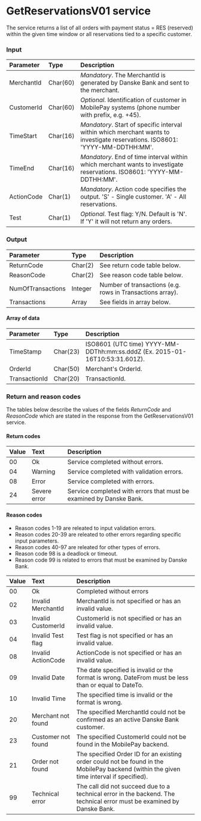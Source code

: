 # GetReservationsV01 service #
The service returns a list of all orders with payment status = RES (reserved) within the given time window or all reservations tied to a specific customer.

### Input ###
|Parameter|Type|Description|
|:--------|:---|:----------|
|MerchantId|Char(60)|_Mandatory_. The MerchantId is generated by Danske Bank and sent to the merchant.|
|CustomerId|Char(60)|_Optional_. Identification of customer in MobilePay systems (phone number with prefix, e.g. +45).|
|TimeStart|Char(16)|_Mandatory_. Start of specific interval within which merchant wants to investigate reservations. ISO8601: 'YYYY-MM-DDTHH:MM'.|
|TimeEnd|Char(16)|_Mandatory_. End of time interval within which merchant wants to investigate reservations. ISO8601: 'YYYY-MM-DDTHH:MM'.|
|ActionCode|Char(1)|_Mandatory_. Action code specifies the output. 'S' - Single customer. 'A' - All reservations.|
|Test|Char(1)|_Optional_. Test flag: Y/N. Default is 'N'. If 'Y' it will not return any orders.|

### Output ###
|Parameter|Type|Description|
|:--------|:---|:----------|
|ReturnCode|Char(2)|See return code table below.|
|ReasonCode|Char(2)|See reason code table below.|
|NumOfTransactions|Integer|Number of transactions (e.g. rows in Transactions array).|
|Transactions|Array|See fields in array below.|

#### Array of data ####
|Parameter|Type|Description|
|:--------|:---|:----------|
|TimeStamp|Char(23)|ISO8601 (UTC time) YYYY-MM-DDThh:mm:ss.dddZ (Ex. 2015-01-16T10:53:31.601Z).|
|OrderId|Char(50)|Merchant's OrderId.|
|TransactionId|Char(20)|TransactionId.|

### Return and reason codes ###
The tables below describe the values of the fields *ReturnCode* and *ReasonCode* which are stated in the response from the GetReservationsV01 service.

#### Return codes ####
|Value|Text|Description|
|:----|:---|:----------|
|00|Ok|Service completed without errors.|
|04|Warning|Service completed with validation errors.|
|08|Error|Service completed with errors.|
|24|Severe error|Service completed with errors that must be examined by Danske Bank.|

#### Reason codes ####
- Reason codes 1-19 are releated to input validation errors.
- Reason codes 20-39 are releated to other errors regarding specific input parameters.
- Reason codes 40-97 are releated for other types of errors.
- Reason code 98 is a deadlock or timeout.
- Reason code 99 is related to errors that must be examined by Danske Bank.

|Value|Text|Description|
|:----|:---|:----------|
|00|Ok|Completed without errors|
|02|Invalid MerchantId|MerchantId is not specified or has an invalid value.|
|03|Invalid CustomerId|CustomerId is not specified or has an invalid value.|
|04|Invalid Test flag |Test flag is not specified or has an invalid value.|
|08|Invalid ActionCode|ActionCode is not specified or has an invalid value.|
|09|Invalid Date|The date specified is invalid or the format is wrong. DateFrom must be less than or equal to DateTo.|
|10|Invalid Time|The specified time is invalid or the format is wrong.|
|20|Merchant not found|The specified MerchantId could not be confirmed as an active Danske Bank customer.|
|23|Customer not found|The specified CustomerId could not be found in the MobilePay backend.|
|21|Order not found|The specified Order ID for an existing order could not be found in the MobilePay backend (within the given time interval if specified).|
|99|Technical error|The call did not succeed due to a technical error in the backend. The technical error must be examined by Danske Bank.|
